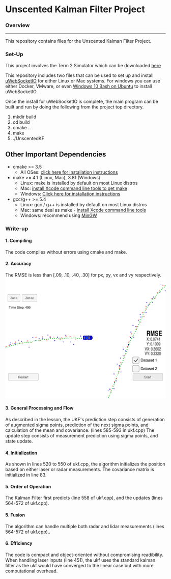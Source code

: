 # Unscented Kalman Filter Project

### Overview
---
This repository contains files for the Unscented Kalman Filter Project.


### Set-Up


This project involves the Term 2 Simulator which can be downloaded [here](https://github.com/udacity/self-driving-car-sim/releases)

This repository includes two files that can be used to set up and install [uWebSocketIO](https://github.com/uWebSockets/uWebSockets) for either Linux or Mac systems. For windows you can use either Docker, VMware, or even [Windows 10 Bash on Ubuntu](https://www.howtogeek.com/249966/how-to-install-and-use-the-linux-bash-shell-on-windows-10/) to install uWebSocketIO. 

Once the install for uWebSocketIO is complete, the main program can be built and run by doing the following from the project top directory.

1. mkdir build
2. cd build
3. cmake ..
4. make
5. ./UnscentedKF

## Other Important Dependencies

* cmake >= 3.5
  * All OSes: [click here for installation instructions](https://cmake.org/install/)
* make >= 4.1 (Linux, Mac), 3.81 (Windows)
  * Linux: make is installed by default on most Linux distros
  * Mac: [install Xcode command line tools to get make](https://developer.apple.com/xcode/features/)
  * Windows: [Click here for installation instructions](http://gnuwin32.sourceforge.net/packages/make.htm)
* gcc/g++ >= 5.4
  * Linux: gcc / g++ is installed by default on most Linux distros
  * Mac: same deal as make - [install Xcode command line tools](https://developer.apple.com/xcode/features/)
  * Windows: recommend using [MinGW](http://www.mingw.org/)



### Write-up

#### 1. Compiling

The code compiles without errors using cmake and make.

#### 2. Accuracy
The RMSE is less than [.09, .10, .40, .30] for px, py, vx and vy respectively. 
![alt text](./rmse.png "Final RMSE")

#### 3. General Processing and Flow

As described in the lesson, the UKF's prediction step consists of generation of augmented sigma points, prediction of the next sigma points, and calculation of the mean and covariance. (lines 585-593 in ukf.cpp) The update step  consists of measurement prediction using sigma points, and state update. 

#### 4. Initialization

As shown in lines 520 to 550 of ukf.cpp, the algorithm initializes the position based on either laser or radar measurements. The covariance matrix is initialized in line 83.

#### 5. Order of Operation
The Kalman Filter first predicts (line 558 of ukf.cpp), and the updates (lines 564-572 of ukf.cpp).

#### 5. Fusion
The algorithm can handle multiple both radar and lidar measurements (lines 564-572 of ukf.cpp)..

#### 6. Efficiency
The code is compact and object-oriented without compromising readibility. When handling laser inputs (line 451), the ukf uses the standard kalman filter as the ukf would have converged to the linear case but with more computational overhead. 